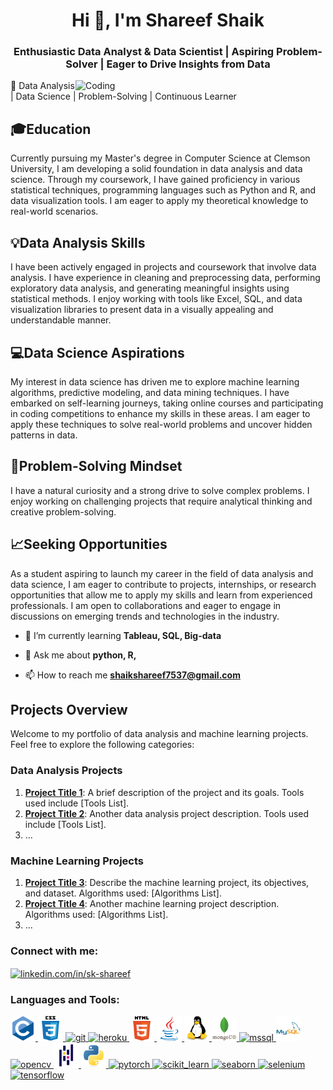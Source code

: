 <h1 align="center">Hi 👋, I'm Shareef Shaik</h1>
<h3 align="center">Enthusiastic Data Analyst & Data Scientist | Aspiring Problem-Solver | Eager to Drive Insights from Data</h3>

<img align="right" alt="Coding" width="400" src="https://miro.medium.com/max/828/1*9I95oSSQsiboWhya8un3zQ.gif">




🔎 Data Analysis | Data Science | Problem-Solving | Continuous Learner

## 🎓Education

Currently pursuing my Master's degree in Computer Science at Clemson University, I am developing a solid foundation in data analysis and data science. Through my coursework, I have gained proficiency in various statistical techniques, programming languages such as Python and R, and data visualization tools. I am eager to apply my theoretical knowledge to real-world scenarios.

## 💡Data Analysis Skills

I have been actively engaged in projects and coursework that involve data analysis. I have experience in cleaning and preprocessing data, performing exploratory data analysis, and generating meaningful insights using statistical methods. I enjoy working with tools like Excel, SQL, and data visualization libraries to present data in a visually appealing and understandable manner.

## 💻Data Science Aspirations

My interest in data science has driven me to explore machine learning algorithms, predictive modeling, and data mining techniques. I have embarked on self-learning journeys, taking online courses and participating in coding competitions to enhance my skills in these areas. I am eager to apply these techniques to solve real-world problems and uncover hidden patterns in data.

## 🧠Problem-Solving Mindset

I have a natural curiosity and a strong drive to solve complex problems. I enjoy working on challenging projects that require analytical thinking and creative problem-solving.

## 📈Seeking Opportunities

As a student aspiring to launch my career in the field of data analysis and data science, I am eager to contribute to projects, internships, or research opportunities that allow me to apply my skills and learn from experienced professionals. I am open to collaborations and eager to engage in discussions on emerging trends and technologies in the industry.


- 🌱 I’m currently learning **Tableau, SQL, Big-data**

- 💬 Ask me about **python, R,**

- 📫 How to reach me **shaikshareef7537@gmail.com**


## Projects Overview

Welcome to my portfolio of data analysis and machine learning projects. Feel free to explore the following categories:

### Data Analysis Projects

1. [**Project Title 1**](link_to_project1): A brief description of the project and its goals. Tools used include [Tools List].
2. [**Project Title 2**](link_to_project2): Another data analysis project description. Tools used include [Tools List].
3. ...

### Machine Learning Projects

1. [**Project Title 3**](link_to_project3): Describe the machine learning project, its objectives, and dataset. Algorithms used: [Algorithms List].
2. [**Project Title 4**](link_to_project4): Another machine learning project description. Algorithms used: [Algorithms List].
3. ...


<h3 align="left">Connect with me:</h3>
<p align="left">
<a href="https://linkedin.com/in/linkedin.com/in/sk-shareef" target="blank"><img align="center" src="https://raw.githubusercontent.com/rahuldkjain/github-profile-readme-generator/master/src/images/icons/Social/linked-in-alt.svg" alt="linkedin.com/in/sk-shareef" height="30" width="40" /></a>
</p>

<h3 align="left">Languages and Tools:</h3>
<p align="left"> <a href="https://www.cprogramming.com/" target="_blank" rel="noreferrer"> <img src="https://raw.githubusercontent.com/devicons/devicon/master/icons/c/c-original.svg" alt="c" width="40" height="40"/> </a> <a href="https://www.w3schools.com/css/" target="_blank" rel="noreferrer"> <img src="https://raw.githubusercontent.com/devicons/devicon/master/icons/css3/css3-original-wordmark.svg" alt="css3" width="40" height="40"/> </a> <a href="https://git-scm.com/" target="_blank" rel="noreferrer"> <img src="https://www.vectorlogo.zone/logos/git-scm/git-scm-icon.svg" alt="git" width="40" height="40"/> </a> <a href="https://heroku.com" target="_blank" rel="noreferrer"> <img src="https://www.vectorlogo.zone/logos/heroku/heroku-icon.svg" alt="heroku" width="40" height="40"/> </a> <a href="https://www.w3.org/html/" target="_blank" rel="noreferrer"> <img src="https://raw.githubusercontent.com/devicons/devicon/master/icons/html5/html5-original-wordmark.svg" alt="html5" width="40" height="40"/> </a> <a href="https://www.java.com" target="_blank" rel="noreferrer"> <img src="https://raw.githubusercontent.com/devicons/devicon/master/icons/java/java-original.svg" alt="java" width="40" height="40"/> </a> <a href="https://www.linux.org/" target="_blank" rel="noreferrer"> <img src="https://raw.githubusercontent.com/devicons/devicon/master/icons/linux/linux-original.svg" alt="linux" width="40" height="40"/> </a> <a href="https://www.mongodb.com/" target="_blank" rel="noreferrer"> <img src="https://raw.githubusercontent.com/devicons/devicon/master/icons/mongodb/mongodb-original-wordmark.svg" alt="mongodb" width="40" height="40"/> </a> <a href="https://www.microsoft.com/en-us/sql-server" target="_blank" rel="noreferrer"> <img src="https://www.svgrepo.com/show/303229/microsoft-sql-server-logo.svg" alt="mssql" width="40" height="40"/> </a> <a href="https://www.mysql.com/" target="_blank" rel="noreferrer"> <img src="https://raw.githubusercontent.com/devicons/devicon/master/icons/mysql/mysql-original-wordmark.svg" alt="mysql" width="40" height="40"/> </a> <a href="https://opencv.org/" target="_blank" rel="noreferrer"> <img src="https://www.vectorlogo.zone/logos/opencv/opencv-icon.svg" alt="opencv" width="40" height="40"/> </a> <a href="https://pandas.pydata.org/" target="_blank" rel="noreferrer"> <img src="https://raw.githubusercontent.com/devicons/devicon/2ae2a900d2f041da66e950e4d48052658d850630/icons/pandas/pandas-original.svg" alt="pandas" width="40" height="40"/> </a> <a href="https://www.python.org" target="_blank" rel="noreferrer"> <img src="https://raw.githubusercontent.com/devicons/devicon/master/icons/python/python-original.svg" alt="python" width="40" height="40"/> </a> <a href="https://pytorch.org/" target="_blank" rel="noreferrer"> <img src="https://www.vectorlogo.zone/logos/pytorch/pytorch-icon.svg" alt="pytorch" width="40" height="40"/> </a> <a href="https://scikit-learn.org/" target="_blank" rel="noreferrer"> <img src="https://upload.wikimedia.org/wikipedia/commons/0/05/Scikit_learn_logo_small.svg" alt="scikit_learn" width="40" height="40"/> </a> <a href="https://seaborn.pydata.org/" target="_blank" rel="noreferrer"> <img src="https://seaborn.pydata.org/_images/logo-mark-lightbg.svg" alt="seaborn" width="40" height="40"/> </a> <a href="https://www.selenium.dev" target="_blank" rel="noreferrer"> <img src="https://raw.githubusercontent.com/detain/svg-logos/780f25886640cef088af994181646db2f6b1a3f8/svg/selenium-logo.svg" alt="selenium" width="40" height="40"/> </a> <a href="https://www.tensorflow.org" target="_blank" rel="noreferrer"> <img src="https://www.vectorlogo.zone/logos/tensorflow/tensorflow-icon.svg" alt="tensorflow" width="40" height="40"/> </a> </p>
